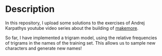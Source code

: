 # Description
In this repository, I upload some solutions to the exercises of Andrej Karpathys youtube video series about the building of [makemore](https://www.youtube.com/playlist?list=PLAqhIrjkxbuWI23v9cThsA9GvCAUhRvKZ).

So far, I have implemented a trigram model, using the relative frequencies of trigrams in the names of the training set.
This allows us to sample new characters and generate new names!
